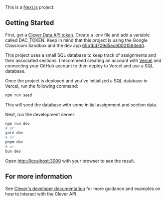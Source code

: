 This is a [Next.js](https://nextjs.org/) project.

## Getting Started

First, get a [Clever Data API token](https://dev.clever.com/reference/gettokens). Create a .env file and add a variable called DAC_TOKEN. Keep in mind that this project is using the Google Classroom Sandbox and the dev app [65b1bd709d5ec60001593ed0](https://hall-monitor.int.clever.com/applications/65b1bd709d5ec60001593ed0).

This project uses a small SQL database to keep track of assignments and their associated sections. I recommend creating an account with [Vercel](https://vercel.com/) and connecting your GitHub account to then deploy to Vercel and use a SQL database.

Once the project is deployed and you've initialized a SQL database in Vercel, run the following command:

```bash
npm run seed
```

This will seed the database with some initial assignment and section data. 

Next, run the development server:

```bash
npm run dev
# or
yarn dev
# or
pnpm dev
# or
bun dev
```

Open [http://localhost:3000](http://localhost:3000) with your browser to see the result.


## For more information

See [Clever's developer documentation](https://dev.clever.com/) for more guidance and examples on how to interact with the Clever API. 
